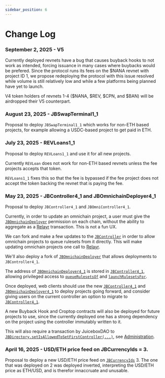 ```yaml
---
sidebar_position: 6
---
```

# Change Log

### September 2, 2025 - V5

Currently deployed revnets have a bug that causes buyback hooks to not work as intended, forcing issuance in many cases where buybacks would be prefered. Since the protocol runs its fees on the $NANA revnet with project ID 1, we propose redeploying the protocol with this issue resolved while volume is still relatively low and while a few platforms being planned have yet to launch.

V4 token holders of revnets 1-4 ($NANA, $REV, $CPN, and $BAN) will be airdropped their V5 counterpart. 

### August 23, 2025 - JBSwapTerminal1_1 

Proposal to deploy `JBSwapTerminal1_1` which works for non-ETH based projects, for example allowing a USDC-based project to get paid in ETH.

### July 23, 2025 - REVLoans1_1 

Proposal to deploy `REVLoans1_1` and use it for all new projects.

Currently `REVLoan` does not work for non-ETH based revnets unless the fee projects accepts that token. 

`REVLoans1_1` fixes this so that the fee is bypassed if the fee project does not accept the token backing the revnet that is paying the fee.

### May 23, 2025 - JBController4_1 and JBOmnichainDeployer4_1 

Proposal to deploy `JBController4_1` and `JBOmniController4_1`. 

Currently, in order to update an omnichain project, a user must give the [`JBOmnichainDeployer`](/docs/dev/v4/api/omnichain-deployers/JBOmnichainDeployer.md) permission on each chain, without the ability to aggregate as a [Relayr](/docs/dev/v4/learn/glossary/relayr.md) transaction. This is not a fun UX.

We can fork and make a few updates to the [`JBController`](/docs/dev/v4/api/core/JBController.md) in order to allow omnichain projects to queue rulesets from it directly. This will make updating omnichain projects one call to [Relayr](/docs/dev/v4/learn/glossary/relayr.md). 

We'll also deploy a fork of [`JBOmnichainDeployer`](/docs/dev/v4/api/omnichain-deployers/JBOmnichainDeployer.md) that allows deployments to `JBController4_1`.

The address of [`JBOmnichainDeployer4_1`](/docs/dev/v4/api/omnichain-deployers/JBOmnichainDeployer4_1.md) is stored in [`JBController4_1`](/docs/dev/v4/api/core/JBController4_1.md), allowing privileged access to [`queueRulesetsOf`](/docs/dev/v4/api/core/JBController4_1.md#queuerulesetsof) and [`launchRulesetsFor`](/docs/dev/v4/api/core/JBController4_1.md#launchrulesetsfor). 

Once deployed, web clients should use the new [`JBController4_1`](/docs/dev/v4/api/core/JBController4_1.md) and [`JBOmnichainDeployer4_1`](/docs/dev/v4/api/omnichain-deployers/JBOmnichainDeployer4_1.md) to deploy projects going forward, and consider giving users on the current controller an option to migrate to [`JBController4_1`](/docs/dev/v4/api/core/JBController4_1.md).

A new Buyback Hook and Croptop contracts will also be deployed for future projects to use, since the currently deployed one has a strong dependency on the project using the controller immutably written to it.

This will also require a transaction by JuiceboxDAO to [`JBDirectory.setIsAllowedToSetFirstController(...)`](/docs/dev/v4/api/core/JBDirectory.md#setisallowedtosetfirstcontroller), see [Administration](/docs/dev/v4/learn/administration.md).

### April 16, 2025 - USD/ETH price feed on JBCurrencyIds = 3.

Proposal to deploy a new USD/ETH price feed on [`JBCurrencyIds`](/docs/dev/v4/api/core/libraries/JBCurrencyIds.md) 3. The one that was deployed on 2 was deployed inverted, interpreting the USD/ETH price as ETH/USD, and is therefor innaccruate and unusable.